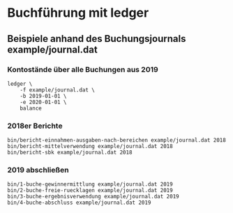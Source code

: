 # Buchführung mit ledger

## Beispiele anhand des Buchungsjournals example/journal.dat

### Kontostände über alle Buchungen aus 2019
    ledger \
        -f example/journal.dat \
        -b 2019-01-01 \
        -e 2020-01-01 \
        balance

### 2018er Berichte
    bin/bericht-einnahmen-ausgaben-nach-bereichen example/journal.dat 2018
    bin/bericht-mittelverwendung example/journal.dat 2018
    bin/bericht-sbk example/journal.dat 2018

### 2019 abschließen
    bin/1-buche-gewinnermittlung example/journal.dat 2019
    bin/2-buche-freie-ruecklagen example/journal.dat 2019
    bin/3-buche-ergebnisverwendung example/journal.dat 2019
    bin/4-buche-abschluss example/journal.dat 2019
